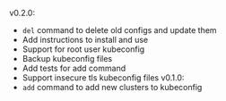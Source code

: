 v0.2.0:
- `del` command to delete old configs and update them
- Add instructions to install and use 
- Support for root user kubeconfig
- Backup kubeconfig files 
- Add tests for add command
- Support insecure tls kubeconfig files
v0.1.0:
-  `add` command to add new clusters to kubeconfig 